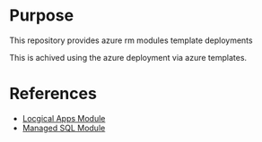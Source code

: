 # Purpose
This repository provides azure rm modules template deployments

This is achived using the azure deployment via azure templates.

# References
* [Locgical Apps Module](docs/locial_app.md) 
* [Managed SQL Module](docs/managed_sql.md)